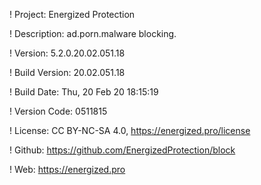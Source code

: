 ! Project: Energized Protection

! Description: ad.porn.malware blocking.

! Version: 5.2.0.20.02.051.18

! Build Version: 20.02.051.18

! Build Date: Thu, 20 Feb 20 18:15:19

! Version Code: 0511815

! License: CC BY-NC-SA 4.0, https://energized.pro/license

! Github: https://github.com/EnergizedProtection/block

! Web: https://energized.pro
